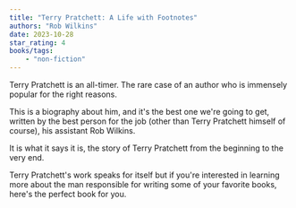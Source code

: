 ```yaml
---
title: "Terry Pratchett: A Life with Footnotes"
authors: "Rob Wilkins"
date: 2023-10-28
star_rating: 4
books/tags:
    - "non-fiction"
---
```

Terry Pratchett is an all-timer. The rare case of an author who is immensely popular for the right reasons.

This is a biography about him, and it's the best one we're going to get, written by the best person for the job (other than Terry Pratchett himself of course), his assistant Rob Wilkins.

It is what it says it is, the story of Terry Pratchett from the beginning to the very end.

Terry Pratchett's work speaks for itself but if you're interested in learning more about the man responsible for writing some of your favorite books, here's the perfect book for you. 